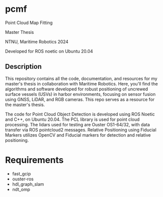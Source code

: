 # pcmf
Point Cloud Map Fitting

Master Thesis

NTNU, Maritime Robotics 2024

Developed for ROS noetic on Ubuntu 20.04

## Description
This repository contains all the code, documentation, and resources for my master's thesis in collaboration with Maritime Robotics. Here, you'll find the algorithms and software developed for robust positioning of uncrewed surface vessels (USVs) in harbor environments, focusing on sensor fusion using GNSS, LiDAR, and RGB cameras. This repo serves as a resource for the master's thesis.

The code for Point Cloud Object Detection is developed using ROS Noetic and C++, on Ubuntu 20.04. The PCL library is used for point cloud processing. The lidars used for testing are Ouster OS1-64/32, with data transfer via ROS pointcloud2 messages.
Relative Positioning using Fiducial Markers utilizes OpenCV and Fiducial markers for detection and relative positioning.

# Requirements
* fast_gcip
* ouster-ros
* hdl_graph_slam
* ndt_omp
